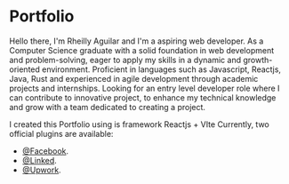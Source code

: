 # Portfolio

Hello there, I'm Rheilly Aguilar and I'm a aspiring web developer. As a Computer Science graduate with a solid foundation in web development and problem-solving, eager to apply my skills in a dynamic and growth-oriented environment. Proficient in languages such as Javascript, Reactjs, Java, Rust and experienced in agile development through academic projects and internships. Looking for an entry level developer role where I can contribute to innovative project, to enhance my technical knowledge and grow with a team dedicated to creating a project.


I created this Portfolio using is  framework Reactjs + VIte
Currently, two official plugins are available:

- [@Facebook](rheilly.aguilar.03).
- [@Linked](in/rheilly-aguilar-5254a1193).
- [@Upwork](https://www.upwork.com/freelancers/~01284eb1a37f08fb5f).


<!-- font color is #5e5946
background color is #e7e5d9
button color is #ae887b -->